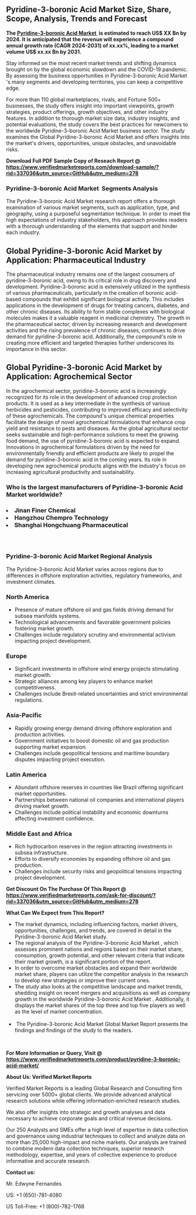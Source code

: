 <h2><strong>Pyridine-3-boronic Acid Market Size, Share, Scope, Analysis, Trends and Forecast</strong></h2><p><strong>The&nbsp;<a href="https://www.verifiedmarketreports.com/download-sample/?rid=337036&utm_source=GitHub&utm_medium=278" target="_blank">Pyridine-3-boronic Acid Market </a>&nbsp;is estimated to reach US$ XX Bn by 2024. It is anticipated that the revenue will experience a compound annual growth rate (CAGR 2024-2031) of xx.xx%, leading to a market volume US$ xx.xx Bn by 2031.</strong></p><p>Stay informed on the most recent market trends and shifting dynamics brought on by the global economic slowdown and the COVID-19 pandemic. By assessing the business opportunities in Pyridine-3-boronic Acid Market 's many segments and developing territories, you can keep a competitive edge.</p><p>For more than 110 global marketplaces, rivals, and Fortune 500+ businesses, the study offers insight into important viewpoints, growth strategies, product offerings, growth objectives, and other industry features. In addition to thorough market size data, industry insights, and potential evaluations, the study covers the best practices for newcomers to the worldwide Pyridine-3-boronic Acid Market business sector. The study examines the Global Pyridine-3-boronic Acid Market and offers insights into the market's drivers, opportunities, unique obstacles, and unavoidable risks.</p><p id="" class=""><strong>Download Full PDF Sample Copy of Reseach Report @ <a href="https://www.verifiedmarketreports.com/download-sample/?rid=337036&utm_source=GitHub&utm_medium=278" target="_blank">https://www.verifiedmarketreports.com/download-sample/?rid=337036&utm_source=GitHub&utm_medium=278</a></strong></p><h3>Pyridine-3-boronic Acid Market &nbsp;Segments Analysis</h3><p>The Pyridine-3-boronic Acid Market research report offers a thorough examination of various market segments, such as application, type, and geography, using a purposeful segmentation technique. In order to meet the high expectations of industry stakeholders, this approach provides readers with a thorough understanding of the elements that support and hinder each industry.<br /> <h2>Global Pyridine-3-boronic Acid Market by Application: Pharmaceutical Industry</h2><p>The pharmaceutical industry remains one of the largest consumers of pyridine-3-boronic acid, owing to its critical role in drug discovery and development. Pyridine-3-boronic acid is extensively utilized in the synthesis of various pharmaceuticals, particularly in the creation of boronic acid-based compounds that exhibit significant biological activity. This includes applications in the development of drugs for treating cancers, diabetes, and other chronic diseases. Its ability to form stable complexes with biological molecules makes it a valuable reagent in medicinal chemistry. The growth in the pharmaceutical sector, driven by increasing research and development activities and the rising prevalence of chronic diseases, continues to drive demand for pyridine-3-boronic acid. Additionally, the compound's role in creating more efficient and targeted therapies further underscores its importance in this sector.</p><h2>Global Pyridine-3-boronic Acid Market by Application: Agrochemical Sector</h2><p>In the agrochemical sector, pyridine-3-boronic acid is increasingly recognized for its role in the development of advanced crop protection products. It is used as a key intermediate in the synthesis of various herbicides and pesticides, contributing to improved efficacy and selectivity of these agrochemicals. The compound's unique chemical properties facilitate the design of novel agrochemical formulations that enhance crop yield and resistance to pests and diseases. As the global agricultural sector seeks sustainable and high-performance solutions to meet the growing food demand, the use of pyridine-3-boronic acid is expected to expand. Innovations in agrochemical formulations driven by the need for environmentally friendly and efficient products are likely to propel the demand for pyridine-3-boronic acid in the coming years. Its role in developing new agrochemical products aligns with the industry's focus on increasing agricultural productivity and sustainability.</p></p><h3 id="" class="">Who is the largest manufacturers of&nbsp;Pyridine-3-boronic Acid Market worldwide?</h3><h3 class=""></Li><Li>Jinan Finer Chemical</Li><Li> Hangzhou Chempro Technology</Li><Li> Shanghai Hongchuang Pharmaceutical</h3><h3 id="" class="">&nbsp;</h3><h3 id="" class="">Pyridine-3-boronic Acid Market Regional Analysis</h3><p id="" class="">The Pyridine-3-boronic Acid Market varies across regions due to differences in offshore exploration activities, regulatory frameworks, and investment climates.</p><h3 id="" class="">North America</h3><ul><li>Presence of mature offshore oil and gas fields driving demand for subsea manifolds systems.</li><li>Technological advancements and favorable government policies fostering market growth.</li><li>Challenges include regulatory scrutiny and environmental activism impacting project development.</li></ul><h3 id="" class="">Europe</h3><ul><li>Significant investments in offshore wind energy projects stimulating market growth.</li><li>Strategic alliances among key players to enhance market competitiveness.</li><li>Challenges include Brexit-related uncertainties and strict environmental regulations.</li></ul><h3 id="" class="">Asia-Pacific</h3><ul><li>Rapidly growing energy demand driving offshore exploration and production activities.</li><li>Government initiatives to boost domestic oil and gas production supporting market expansion.</li><li>Challenges include geopolitical tensions and maritime boundary disputes impacting project execution.</li></ul><h3 id="" class="">Latin America</h3><ul><li>Abundant offshore reserves in countries like Brazil offering significant market opportunities.</li><li>Partnerships between national oil companies and international players driving market growth.</li><li>Challenges include political instability and economic downturns affecting investment confidence.</li></ul><h3 id="" class="">Middle East and Africa</h3><ul><li>Rich hydrocarbon reserves in the region attracting investments in subsea infrastructure.</li><li>Efforts to diversify economies by expanding offshore oil and gas production.</li><li>Challenges include security risks and geopolitical tensions impacting project development.</li></ul><p id="" class=""><strong>Get Discount On The Purchase Of This Report @ <a href="https://www.verifiedmarketreports.com/ask-for-discount/?rid=337036&utm_source=GitHub&utm_medium=278" target="_blank">https://www.verifiedmarketreports.com/ask-for-discount/?rid=337036&utm_source=GitHub&utm_medium=278</a></strong></p><p><strong>What Can We Expect from This Report?</strong></p><ul><li>The market dynamics, including influencing factors, market drivers, opportunities, challenges, and trends, are covered in detail in the Pyridine-3-boronic Acid Market study.<br /> </li><li>The regional analysis of the Pyridine-3-boronic Acid Market , which assesses prominent nations and regions based on their market share, consumption, growth potential, and other relevant criteria that indicate their market growth, is a significant portion of the report.<br /> </li><li>In order to overcome market obstacles and expand their worldwide market share, players can utilize the competitor analysis in the research to develop new strategies or improve their current ones.<br /> </li><li>The study also looks at the competitive landscape and market trends, shedding insight on recent mergers and acquisitions as well as company growth in the worldwide Pyridine-3-boronic Acid Market . Additionally, it displays the market shares of the top three and top five players as well as the level of market concentration.<br /><br /></li><li>&nbsp;The Pyridine-3-boronic Acid Market Global Market Report presents the findings and findings of the study to the readers.</li></ul><p id="" class="">&nbsp;</p><p id="" class=""><strong>For More Information or Query, Visit @ <a href="https://www.verifiedmarketreports.com/product/pyridine-3-boronic-acid-market/" target="_blank">https://www.verifiedmarketreports.com/product/pyridine-3-boronic-acid-market/</a></strong></p><p id="" class=""><strong>About Us: Verified Market Reports</strong></p><p id="" class="">Verified Market Reports is a leading Global Research and Consulting firm servicing over 5000+ global clients. We provide advanced analytical research solutions while offering information-enriched research studies.</p><p id="" class="">We also offer insights into strategic and growth analyses and data necessary to achieve corporate goals and critical revenue decisions.</p><p id="" class="">Our 250 Analysts and SMEs offer a high level of expertise in data collection and governance using industrial techniques to collect and analyze data on more than 25,000 high-impact and niche markets. Our analysts are trained to combine modern data collection techniques, superior research methodology, expertise, and years of collective experience to produce informative and accurate research.</p><p id="" class=""><strong>Contact us:</strong></p><p id="" class="">Mr. Edwyne Fernandes</p><p id="" class="">US: +1 (650)-781-4080</p><p id="" class="">US Toll-Free: +1 (800)-782-1768</p>
